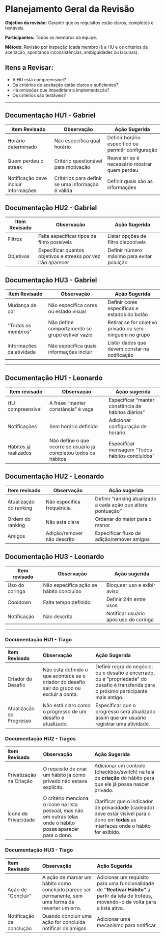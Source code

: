 # Planejamento Geral da Revisão

**Objetivo da revisão:** Garantir que os requisitos estão claros, completos e testáveis.

**Participantes:** Todos os membros da equipe.

**Método:** Revisão por inspeção (cada membro lê a HU e os critérios de aceitação, apontando inconsistências, ambiguidades ou lacunas).

## Itens a Revisar:

- A HU está compreensível?
- Os critérios de aceitação estão claros e suficientes?
- Há omissões que impediriam a implementação?
- Os critérios são testáveis?

---

## Documentação HU1 - Gabriel

| Item Revisado            | Observação                                                 | Ação Sugerida                                         |
| ------------------------ | ---------------------------------------------------------- | ----------------------------------------------------- |
| Horário determinado      | Não especifica qual horário                               | Definir horário específico ou permitir configuração   |
| Quem perdeu o streak     | Critério questionável para motivação                      | Reavaliar se é necessário mostrar quem perdeu        |
| Notificação deve incluir informações | Critérios para definir se uma informação é válida | Definir quais são as informações                      |

## Documentação HU2 - Gabriel

| Item Revisado       | Observação                                                      | Ação Sugerida                                    |
| ------------------- | --------------------------------------------------------------- | ------------------------------------------------ |
| Filtros             | Falta especificar tipos de filtro possíveis                    | Listar opções de filtro disponíveis             |
| Objetivos           | Especificar quantos objetivos e streaks por vez irão aparecer  | Definir número máximo para evitar poluição      |

## Documentação HU3 - Gabriel

| Item Revisado         | Observação                                           | Ação Sugerida                                        |
| --------------------- | ---------------------------------------------------- | ---------------------------------------------------- |
| Mudança de cor        | Não especifica cores ou estado visual               | Definir cores específicas e estados do botão        |
| "Todos os membros"    | Não define comportamento se grupo estiver vazio     | Retirar se for objetivo privado ou sem ninguém no grupo  |
| Informações da atividade | Não especifica quais informações incluir         | Listar dados que devem constar na notificação       |

---

## Documentação HU1 - Leonardo
| Item revisado         | Observação                                                       | Ação sugerida                                      |
| --------------------- | ---------------------------------------------------------------- | -------------------------------------------------- |
| HU compreensível      | A frase “manter constância” é vaga                               | Especificar “manter constância de hábitos diários” |
| Notificações          | Sem horário definido                                             | Adicionar configuração de horário                  |
| Hábitos já realizados | Não define o que ocorre se usuário já completou todos os hábitos | Especificar mensagem “Todos hábitos concluídos”    |

## Documentação HU2 - Leonardo
| Item revisado          | Observação                  | Ação sugerida                                                 |
| ---------------------- | --------------------------- | ------------------------------------------------------------- |
| Atualização do ranking | Não especifica frequência   | Definir “ranking atualizado a cada ação que altera pontuação” |
| Ordem do ranking       | Não está clara              | Ordenar do maior para o menor                                 |
| Amigos                 | Adição/remover não descrito | Especificar fluxo de adição/remover amigos                    |

## Documentação HU3 - Leonardo
| Item revisado  | Observação                              | Ação sugerida                         |
| -------------- | --------------------------------------- | ------------------------------------- |
| Uso do coringa | Não especifica ação se hábito concluído | Bloquear uso e exibir aviso           |
| Cooldown       | Falta tempo definido                    | Definir 24h entre usos                |
| Notificação    | Não descrita                            | Notificar usuário após uso do coringa |

---

### Documentação HU1 - Tiago
| Item Revisado | Observação | Ação Sugerida |
| :--- | :--- | :--- |
| Criador do Desafio| Não está definido o que acontece se o criador do desafio sair do grupo ou excluir a conta. | Definir regra de negócio: ou o desafio é encerrado, ou a "propriedade" do desafio é transferida para o próximo participante mais antigo. |
| Atualização do Progresso| Não está claro  como o progresso de um desafio é atualizado. | Especificar que o progresso será atualizado assim que um usuário registrar uma atividade. |

### Documentação HU2 - Tiagos
| Item Revisado | Observação | Ação Sugerida |
| :--- | :--- | :--- |
| Privatização na Criação| O requisito de criar um hábito já como privado não estava explícito. | Adicionar um controle (checkbox/switch) na tela de **criação** do hábito para que ele já possa nascer privado. |
| Ícone de Privacidade| O critério menciona o ícone na lista pessoal, mas não em outras telas onde o hábito possa aparecer para o dono. | Clarificar que o indicador de privacidade (cadeado) deve estar visível para o dono em **todas** as interfaces onde o hábito for exibido. |

### Documentação HU3 - Tiago
| Item Revisado | Observação | Ação Sugerida |
| :--- | :--- | :--- |
| Ação de "Concluir" | A ação de marcar um hábito como concluído parece ser permanente, sem uma forma de reverter um erro. | Adicionar um requisito para uma funcionalidade de **"Reativar Hábito"** a partir da tela de troféus, movendo-o de volta para a lista ativa. |
| Notificação de conclução | Quando concluir uma ação for concluida notificar os amigos | Adicionar uma mecanismo para notificar |
